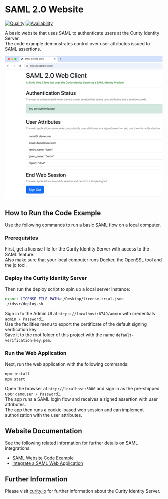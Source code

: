 # SAML 2.0 Website

[![Quality](https://img.shields.io/badge/quality-demo-red)](https://curity.io/resources/code-examples/status/)
[![Availability](https://img.shields.io/badge/availability-source-blue)](https://curity.io/resources/code-examples/status/)

A basic website that uses SAML to authenticate users at the Curity Identity Server.\
The code example demonstrates control over user attributes issued to SAML assertions.

![SAML app](app.png)

## How to Run the Code Example

Use the following commands to run a basic SAML flow on a local computer.

### Prerequisites

First, get a license file for the Curity Identity Server with access to the SAML feature.\
Also make sure that your local computer runs Docker, the OpenSSL tool and the jq tool.

### Deploy the Curity Identity Server

Then run the deploy script to spin up a local server instance:

```bash
export LICENSE_FILE_PATH=~/Desktop/license-trial.json
./idsvr/deploy.sh
```

Sign in to the Admin UI at `https://localhost:6749/admin` with credentials `admin / Password1`.\
Use the facilities menu to export the certificate of the default signing verification key.\
Save it to the root folder of this project with the name `default-verification-key.pem`.

### Run the Web Application

Next, run the web application with the following commands:

```bash
npm install
npm start
```

Open the browser at `http://localhost:3000` and sign in as the pre-shipped user `demouser / Password1`.\
The app runs a SAML login flow and receives a signed assertion with user attributes.\
The app then runs a cookie-based web session and can implement authorization with the user attributes.

## Website Documentation

See the following related information for further details on SAML integrations:

- [SAML Website Code Example](https://curity.io/resources/learn/saml-website/)
- [Integrate a SAML Web Application](https://curity.io/resources/learn/integrate-saml-website/)

## Further Information

Please visit [curity.io](https://curity.io/) for further information about the Curity Identity Server.
